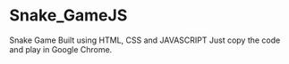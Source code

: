 # Snake_GameJS
Snake Game Built using HTML, CSS and JAVASCRIPT
Just copy the code and play in Google Chrome.

